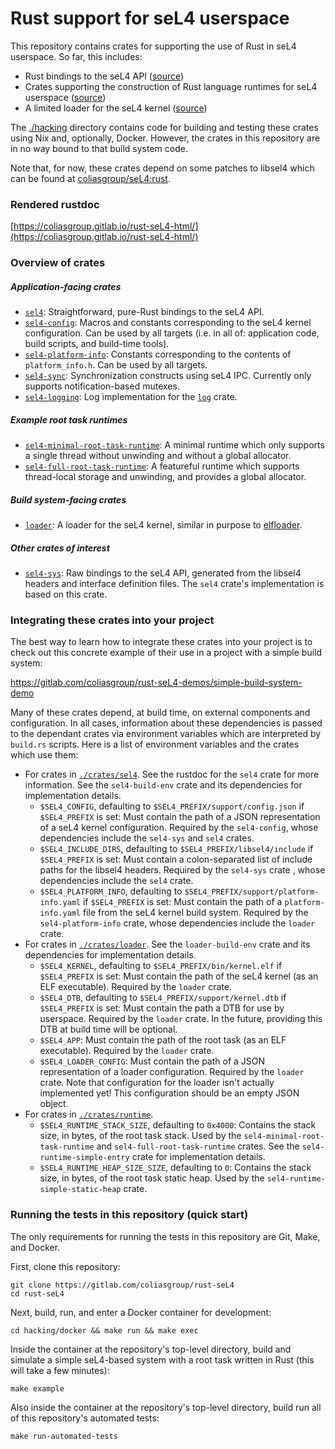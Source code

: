 # Rust support for seL4 userspace

This repository contains crates for supporting the use of Rust in seL4 userspace. So far, this includes:

- Rust bindings to the seL4 API ([source](./crates/sel4))
- Crates supporting the construction of Rust language runtimes for seL4 userspace ([source](./crates/runtime))
- A limited loader for the seL4 kernel ([source](./crates/loader))

The [./hacking](./hacking) directory contains code for building and testing these crates using Nix and, optionally, Docker. However, the crates in this repository are in no way bound to that build system code.

Note that, for now, these crates depend on some patches to libsel4 which can be found at [coliasgroup/seL4:rust](https://gitlab.com/coliasgroup/seL4/-/tree/rust).

### Rendered rustdoc

[https://coliasgroup.gitlab.io/rust-seL4-html/](https://coliasgroup.gitlab.io/rust-seL4-html/)

### Overview of crates

##### Application-facing crates

- [`sel4`](./crates/sel4): Straightforward, pure-Rust bindings to the seL4 API.
- [`sel4-config`](./crates/sel4/config): Macros and constants corresponding to the seL4 kernel configuration. Can be used by all targets (i.e. in all of: application code, build scripts, and build-time tools).
- [`sel4-platform-info`](./crates/sel4/platform-info): Constants corresponding to the contents of `platform_info.h`. Can be used by all targets.
- [`sel4-sync`](./crates/runtime/sel4-sync): Synchronization constructs using seL4 IPC. Currently only supports notification-based mutexes.
- [`sel4-logging`](./crates/runtime/sel4-logging): Log implementation for the [`log`](https://crates.io/crates/log) crate.

##### Example root task runtimes

- [`sel4-minimal-root-task-runtime`](./crates/runtime/sel4-minimal-root-task-runtime): A minimal runtime which only supports a single thread without unwinding and without a global allocator.
- [`sel4-full-root-task-runtime`](./crates/runtime/sel4-full-root-task-runtime): A featureful runtime which supports thread-local storage and unwinding, and provides a global allocator. 

##### Build system-facing crates

- [`loader`](./crates/loader): A loader for the seL4 kernel, similar in purpose to [elfloader](https://github.com/seL4/seL4_tools/tree/master/elfloader-tool).

##### Other crates of interest

- [`sel4-sys`](./crates/sel4/sys): Raw bindings to the seL4 API, generated from the libsel4 headers and interface definition files. The `sel4` crate's implementation is based on this crate.

### Integrating these crates into your project

The best way to learn how to integrate these crates into your project is to check out this concrete example of their use in a project with a simple build system:

https://gitlab.com/coliasgroup/rust-seL4-demos/simple-build-system-demo

Many of these crates depend, at build time, on external components and configuration.
In all cases, information about these dependencies is passed to the dependant crates via environment variables which are interpreted by `build.rs` scripts.
Here is a list of environment variables and the crates which use them:

- For crates in [`./crates/sel4`](./crates/sel4).
  See the rustdoc for the `sel4` crate for more information.
  See the `sel4-build-env` crate and its dependencies for implementation details.
    - `$SEL4_CONFIG`, defaulting to `$SEL4_PREFIX/support/config.json` if `$SEL4_PREFIX` is set:
      Must contain the path of a JSON representation of a seL4 kernel configuration.
      Required by the `sel4-config`, whose dependencies include the `sel4-sys` and `sel4` crates.
    - `$SEL4_INCLUDE_DIRS`, defaulting to `$SEL4_PREFIX/libsel4/include` if `$SEL4_PREFIX` is set:
      Must contain a colon-separated list of include paths for the libsel4 headers.
      Required by the `sel4-sys` crate , whose dependencies include the `sel4` crate.
    - `$SEL4_PLATFORM_INFO`, defaulting to `$SEL4_PREFIX/support/platform-info.yaml` if `$SEL4_PREFIX` is set:
      Must contain the path of a `platform-info.yaml` file from the seL4 kernel build system.
      Required by the `sel4-platform-info` crate, whose dependencies include the `loader` crate.
- For crates in [`./crates/loader`](./crates/loader). See the `loader-build-env` crate and its dependencies for implementation details.
    - `$SEL4_KERNEL`, defaulting to `$SEL4_PREFIX/bin/kernel.elf` if `$SEL4_PREFIX` is set:
      Must contain the path of the seL4 kernel (as an ELF executable).
      Required by the `loader` crate.
    - `$SEL4_DTB`, defaulting to `$SEL4_PREFIX/support/kernel.dtb` if `$SEL4_PREFIX` is set:
      Must contain the path a DTB for use by userspace.
      Required by the `loader` crate.
      In the future, providing this DTB at build time will be optional.
    - `$SEL4_APP`:
      Must contain the path of the root task (as an ELF executable).
      Required by the `loader` crate.
    - `$SEL4_LOADER_CONFIG`:
      Must contain the path of a JSON representation of a loader configuration.
      Required by the `loader` crate.
      Note that configuration for the loader isn't actually implemented yet!
      This configuration should be an empty JSON object.
- For crates in [`./crates/runtime`](./crates/runtime).
    - `$SEL4_RUNTIME_STACK_SIZE`, defaulting to `0x4000`:
      Contains the stack size, in bytes, of the root task stack.
      Used by the `sel4-minimal-root-task-runtime` and `sel4-full-root-task-runtime` crates.
      See the `sel4-runtime-simple-entry` crate for implementation details.
    - `$SEL4_RUNTIME_HEAP_SIZE_SIZE`, defaulting to `0`:
      Contains the stack size, in bytes, of the root task static heap.
      Used by the `sel4-runtime-simple-static-heap` crate.

### Running the tests in this repository (quick start)

The only requirements for running the tests in this repository are Git, Make, and Docker.

First, clone this repository:

```
git clone https://gitlab.com/coliasgroup/rust-seL4
cd rust-seL4
```

Next, build, run, and enter a Docker container for development:

```
cd hacking/docker && make run && make exec
```

Inside the container at the repository's top-level directory, build and simulate a simple seL4-based system with a root task written in Rust (this will take a few minutes):

```
make example
```

Also inside the container at the repository's top-level directory, build run all of this repository's automated tests:

```
make run-automated-tests
```
